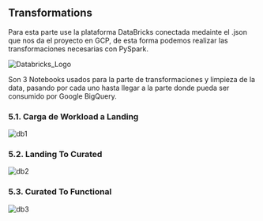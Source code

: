 ## Transformations

Para esta parte use la plataforma DataBricks conectada medainte el .json que nos da el proyecto en GCP, de esta forma podemos realizar las transformaciones necesarias con PySpark.

![Databricks_Logo](https://github.com/CusiTEC/Project-Course-Data-Engineering-/assets/104920177/1ec9ee13-53c5-49a6-b689-7f3d5f9cb5f7)

Son 3 Notebooks usados para la parte de transformaciones y limpieza de la data, pasando por cada uno hasta llegar a la parte donde pueda ser consumido por Google BigQuery.

### 5.1. Carga de Workload a Landing
![db1](https://github.com/CusiTEC/Project-Course-Data-Engineering-/assets/104920177/91e5e587-20a3-4b84-afe7-2116ff1dc08d)

### 5.2. Landing To Curated
![db2](https://github.com/CusiTEC/Project-Course-Data-Engineering-/assets/104920177/7cdcf5db-4d34-4d89-b2e1-b455c72381ca)

### 5.3. Curated To Functional
![db3](https://github.com/CusiTEC/Project-Course-Data-Engineering-/assets/104920177/c8046e4a-3d4c-4c61-97a3-af1539cffc7c)